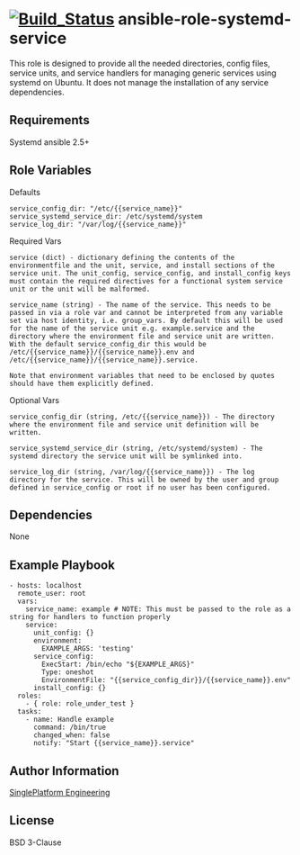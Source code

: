 [![Build_Status](https://travis-ci.org/singleplatform-eng/ansible-role-systemd-service.svg?branch=master)](https://travis-ci.org/singleplatform-eng/ansible-role-systemd-service)
ansible-role-systemd-service
=========

This role is designed to provide all the needed directories, config files, service units, and service handlers for managing generic services using systemd on Ubuntu. It does not manage the installation of any service dependencies.


Requirements 
------------

Systemd
ansible 2.5+

Role Variables
--------------
Defaults
```
service_config_dir: "/etc/{{service_name}}"
service_systemd_service_dir: /etc/systemd/system
service_log_dir: "/var/log/{{service_name}}"

```

Required Vars
```
service (dict) - dictionary defining the contents of the environmentfile and the unit, service, and install sections of the service unit. The unit_config, service_config, and install_config keys must contain the required directives for a functional system service unit or the unit will be malformed. 

service_name (string) - The name of the service. This needs to be passed in via a role var and cannot be interpreted from any variable set via host identity, i.e. group_vars. By default this will be used for the name of the service unit e.g. example.service and the directory where the environment file and service unit are written. With the default service_config_dir this would be /etc/{{service_name}}/{{service_name}}.env and /etc/{{service_name}}/{{service_name}}.service.

Note that environment variables that need to be enclosed by quotes should have them explicitly defined.
```

Optional Vars
```
service_config_dir (string, /etc/{{service_name}}) - The directory where the environment file and service unit definition will be written.

service_systemd_service_dir (string, /etc/systemd/system) - The systemd directory the service unit will be symlinked into.

service_log_dir (string, /var/log/{{service_name}}) - The log directory for the service. This will be owned by the user and group defined in service_config or root if no user has been configured.
```

Dependencies
------------

None

Example Playbook
----------------

```
- hosts: localhost
  remote_user: root
  vars:
    service_name: example # NOTE: This must be passed to the role as a string for handlers to function properly
    service:
      unit_config: {}
      environment:
        EXAMPLE_ARGS: 'testing'
      service_config:
        ExecStart: /bin/echo "${EXAMPLE_ARGS}"
        Type: oneshot
        EnvironmentFile: "{{service_config_dir}}/{{service_name}}.env"
      install_config: {}
  roles:
    - { role: role_under_test }
  tasks:
    - name: Handle example
      command: /bin/true
      changed_when: false
      notify: "Start {{service_name}}.service"
```
Author Information
------------------

[SinglePlatform Engineering](http://engineering.singleplatform.com/)

License
-------

BSD 3-Clause
